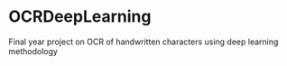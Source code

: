 # OCRDeepLearning
Final year project on OCR of handwritten characters using deep learning methodology
